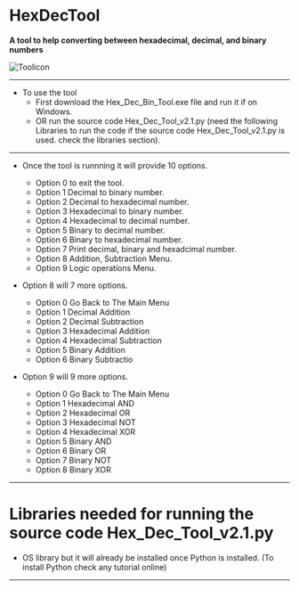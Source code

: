 # **HexDecTool**

**A tool to help converting between hexadecimal, decimal, and binary numbers**

![Toolicon](HexDecBin.ico)

---

- To use the tool
  - First download the Hex_Dec_Bin_Tool.exe file and run it if on Windows.
  - OR run the source code Hex_Dec_Tool_v2.1.py (need the following Libraries to run the code if the source code Hex_Dec_Tool_v2.1.py is used. check the libraries section).
  
---

- Once the tool is runnning it will provide 10 options.
  - Option 0 to exit the tool.
  - Option 1 Decimal to binary number.
  - Option 2 Decimal to hexadecimal number.
  - Option 3 Hexadecimal to binary number.
  - Option 4 Hexadecimal to decimal number.
  - Option 5 Binary to decimal number.
  - Option 6 Binary to hexadecimal number.
  - Option 7 Print decimal, binary and hexadcimal number.
  - Option 8 Addition, Subtraction Menu.
  - Option 9 Logic operations Menu.
  
- Option 8 will 7 more options.
  - Option 0 Go Back to The Main Menu
  - Option 1 Decimal Addition
  - Option 2 Decimal Subtraction
  - Option 3 Hexadecimal Addition
  - Option 4 Hexadecimal Subtraction
  - Option 5 Binary Addition
  - Option 6 Binary Subtractio

- Option 9 will 9 more options.
  - Option 0 Go Back to The Main Menu
  - Option 1 Hexadecimal AND
  - Option 2 Hexadecimal OR
  - Option 3 Hexadecimal NOT
  - Option 4 Hexadecimal XOR
  - Option 5 Binary AND
  - Option 6 Binary OR
  - Option 7 Binary NOT
  - Option 8 Binary XOR
  
---

# Libraries needed for running the source code Hex_Dec_Tool_v2.1.py

- OS library but it will already be installed once Python is installed. (To install Python check any tutorial online)

---
